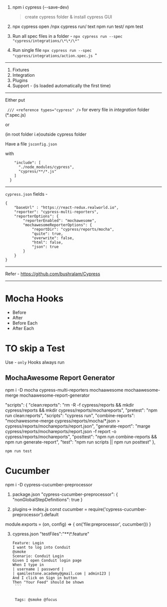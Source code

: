 1. npm i cypress (--save-dev)

   > create cypress folder & install cypress GUI

2. npx cypress open /npx cypress run/ text npm run test/ npm test

3. Run all spec files in a folder -
   `npx cypress run --spec "cypress/integrations/\*\*/\*" `
4. Run single file
   `npx cypress run --spec "cypress/integrations/action.spec.js `"

<hr/>

1. Fixtures
2. Integration
3. Plugins
4. Support - (is loaded automatically the first time)

<hr/>

Either put

` /// <reference types="cypress" />`
for every file in _integration_ folder (\*.spec.js)

or

(in root folder i.e)outside cypress folder

Have a file
`jsconfig.json`

with

```{
    "include": [
      "./node_modules/cypress",
      "cypress/**/*.js"
    ]
  }
```

<hr/>

`cypress.json` fields -

```
{
    "baseUrl" : "https://react-redux.realworld.io",
    "reporter": "cypress-multi-reporters",
    "reporterOptions": {
        "reporterEnabled": "mochawesome",
        "mochawesomeReporterOptions": {
            "reportDir": "cypress/reports/mocha",
            "quite": true,
            "overwrite": false,
            "html": false,
            "json": true
        }
    }
}
```

<hr/>

Refer - https://github.com/bushralam/Cypress

<hr/>

# Mocha Hooks

- Before
- After
- Before Each
- After Each

# TO skip a Test

Use - `only`
Hooks always run

## MochaAwesome Report Generator

npm i -D mocha cypress-multi-reporters mochaawesome mochaawesome-merge mochaawesome-report-generator

"scripts": {
"clean:reports": "rm -R -f cypress/reports && mkdir cypress/reports && mkdir cypress/reports/mochareports",
"pretest": "npm run clean:reports",
"scripts": "cypress run",
"combine-reports": "mochawesome-merge cypress/reports/mocha/\*.json > cypress/reports/mochareports/report.json",
"generate-report": "marge cypress/reports/mochareports/report.json -f report -o cypress/reports/mochareports",
"posttest": "npm run combine-reports && npm run generate-report",
"test": "npm run scripts || npm run posttest"
},

`npm run test`

# Cucumber

npm i -D cypress-cucumber-preprocessor

1. package.json
   "cypress-cucumber-preprocessor": {
   "nonGlobalStepDefinitions": true
   }

2. plugins-> index.js
   const cucumber = require('cypress-cucumber-preprocessor').default

module.exports = (on, config) => {
on('file:preprocessor', cucumber())
}

3. cypress.json
   "testFiles":"\*\*\\\*.feature"

   ````
   Feature: Login
   I want to log into Conduit
   @smoke
   Scenario: Conduit Login
   Given I open Conduit login page
   When I type in
   | username | password |
   | qamilestone.academy@gmail.com | admin123 |
   And I click on Sign in button
   Then "Your Feed" should be shown
    ```


    Tags: @smoke @focus
   ````
